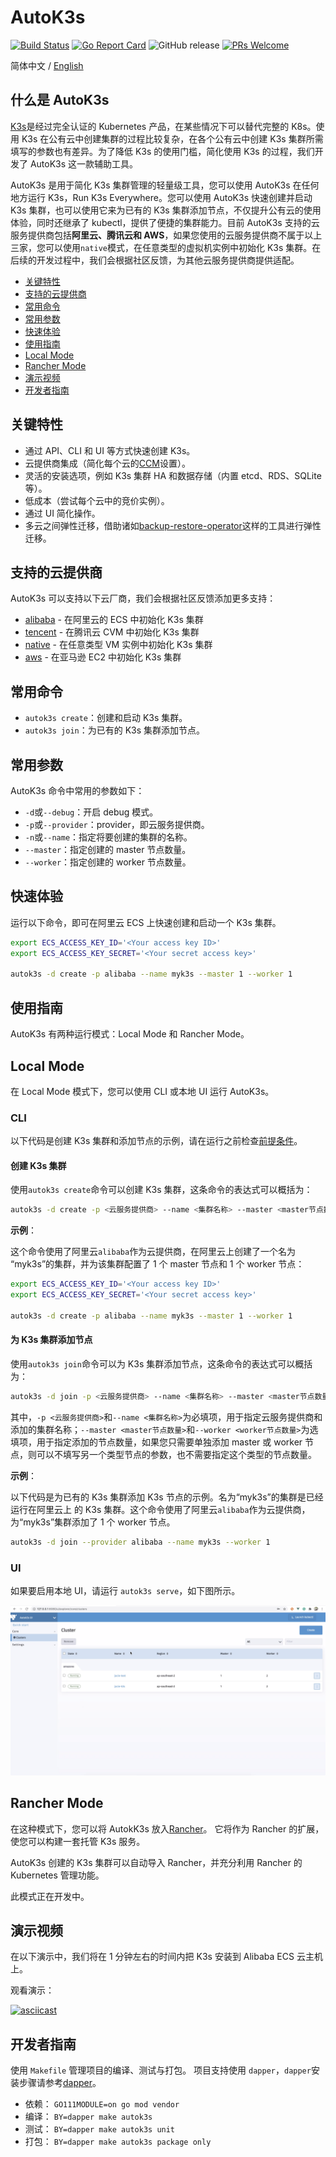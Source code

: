 # AutoK3s

[![Build Status](http://drone-pandaria.cnrancher.com/api/badges/cnrancher/autok3s/status.svg)](http://drone-pandaria.cnrancher.com/cnrancher/autok3s)
[![Go Report Card](https://goreportcard.com/badge/github.com/cnrancher/autok3s)](https://goreportcard.com/report/github.com/cnrancher/autok3s)
![GitHub release](https://img.shields.io/github/v/release/cnrancher/autok3s.svg?color=blue)
[![PRs Welcome](https://img.shields.io/badge/PRs-welcome-brightgreen.svg?color=blue)](http://github.com/cnrancher/autok3s/pulls)

简体中文 / [English](../../../README.md)

## 什么是 AutoK3s

[K3s](https://github.com/k3s-io/k3s)是经过完全认证的 Kubernetes 产品，在某些情况下可以替代完整的 K8s。使用 K3s 在公有云中创建集群的过程比较复杂，在各个公有云中创建 K3s 集群所需填写的参数也有差异。为了降低 K3s 的使用门槛，简化使用 K3s 的过程，我们开发了 AutoK3s 这一款辅助工具。

AutoK3s 是用于简化 K3s 集群管理的轻量级工具，您可以使用 AutoK3s 在任何地方运行 K3s，Run K3s Everywhere。您可以使用 AutoK3s 快速创建并启动 K3s 集群，也可以使用它来为已有的 K3s 集群添加节点，不仅提升公有云的使用体验，同时还继承了 kubectl，提供了便捷的集群能力。目前 AutoK3s 支持的云服务提供商包括**阿里云、腾讯云和 AWS**，如果您使用的云服务提供商不属于以上三家，您可以使用`native`模式，在任意类型的虚拟机实例中初始化 K3s 集群。在后续的开发过程中，我们会根据社区反馈，为其他云服务提供商提供适配。

<!-- toc -->

- [关键特性](#关键特性)
- [支持的云提供商](#支持的云提供商)
- [常用命令](#常用命令)
- [常用参数](#常用参数)
- [快速体验](#快速体验)
- [使用指南](#使用指南)
- [Local Mode](#local-mode)
- [Rancher Mode](#rancher-mode)
- [演示视频](#演示视频)
- [开发者指南](#开发者指南)

<!-- /toc -->

## 关键特性

- 通过 API、CLI 和 UI 等方式快速创建 K3s。
- 云提供商集成（简化每个云的[CCM](https://kubernetes.io/docs/concepts/architecture/cloud-controller)设置）。
- 灵活的安装选项，例如 K3s 集群 HA 和数据存储（内置 etcd、RDS、SQLite 等）。
- 低成本（尝试每个云中的竞价实例）。
- 通过 UI 简化操作。
- 多云之间弹性迁移，借助诸如[backup-restore-operator](https://github.com/rancher/backup-restore-operator)这样的工具进行弹性迁移。

## 支持的云提供商

AutoK3s 可以支持以下云厂商，我们会根据社区反馈添加更多支持：

- [alibaba](alibaba/README.md) - 在阿里云的 ECS 中初始化 K3s 集群
- [tencent](tencent/README.md) - 在腾讯云 CVM 中初始化 K3s 集群
- [native](native/README.md) - 在任意类型 VM 实例中初始化 K3s 集群
- [aws](aws/README.md) - 在亚马逊 EC2 中初始化 K3s 集群

## 常用命令

- `autok3s create`：创建和启动 K3s 集群。
- `autok3s join`：为已有的 K3s 集群添加节点。

## 常用参数

AutoK3s 命令中常用的参数如下：

- `-d`或`--debug`：开启 debug 模式。
- `-p`或`--provider`：provider，即云服务提供商。
- `-n`或`--name`：指定将要创建的集群的名称。
- `--master`：指定创建的 master 节点数量。
- `--worker`：指定创建的 worker 节点数量。

## 快速体验

运行以下命令，即可在阿里云 ECS 上快速创建和启动一个 K3s 集群。

```bash
export ECS_ACCESS_KEY_ID='<Your access key ID>'
export ECS_ACCESS_KEY_SECRET='<Your secret access key>'

autok3s -d create -p alibaba --name myk3s --master 1 --worker 1
```

## 使用指南

AutoK3s 有两种运行模式：Local Mode 和 Rancher Mode。

## Local Mode

在 Local Mode 模式下，您可以使用 CLI 或本地 UI 运行 AutoK3s。

### CLI

以下代码是创建 K3s 集群和添加节点的示例，请在运行之前检查[前提条件](alibaba/README.md)。

#### 创建 K3s 集群

使用`autok3s create`命令可以创建 K3s 集群，这条命令的表达式可以概括为：

```bash
autok3s -d create -p <云服务提供商> --name <集群名称> --master <master节点数量> --worker <worker节点数量>
```

**示例**：

这个命令使用了阿里云`alibaba`作为云提供商，在阿里云上创建了一个名为 “myk3s”的集群，并为该集群配置了 1 个 master 节点和 1 个 worker 节点：

```bash
export ECS_ACCESS_KEY_ID='<Your access key ID>'
export ECS_ACCESS_KEY_SECRET='<Your secret access key>'

autok3s -d create -p alibaba --name myk3s --master 1 --worker 1
```

#### 为 K3s 集群添加节点

使用`autok3s join`命令可以为 K3s 集群添加节点，这条命令的表达式可以概括为：

```bash
autok3s -d join -p <云服务提供商> --name <集群名称> --master <master节点数量> --worker <worker节点数量>
```

其中，`-p <云服务提供商>`和`--name <集群名称>`为必填项，用于指定云服务提供商和添加的集群名称；`--master <master节点数量>`和`--worker <worker节点数量>`为选填项，用于指定添加的节点数量，如果您只需要单独添加 master 或 worker 节点，则可以不填写另一个类型节点的参数，也不需要指定这个类型的节点数量。

**示例**：

以下代码是为已有的 K3s 集群添加 K3s 节点的示例。名为“myk3s”的集群是已经运行在阿里云上 的 K3s 集群。这个命令使用了阿里云`alibaba`作为云提供商，为“myk3s”集群添加了 1 个 worker 节点。

```bash
autok3s -d join --provider alibaba --name myk3s --worker 1
```

### UI

如果要启用本地 UI，请运行 `autok3s serve`，如下图所示。

![autok3s-local-ui](../../assets/autok3s-local-ui.png)

## Rancher Mode

在这种模式下，您可以将 AutokK3s 放入[Rancher](https://github.com/rancher/rancher)。
它将作为 Rancher 的扩展，使您可以构建一套托管 K3s 服务。

AutoK3s 创建的 K3s 集群可以自动导入 Rancher，并充分利用 Rancher 的 Kubernetes 管理功能。

此模式正在开发中。

## 演示视频

在以下演示中，我们将在 1 分钟左右的时间内把 K3s 安装到 Alibaba ECS 云主机上。

观看演示：

[![asciicast](https://asciinema.org/a/EL5P2ILES8GAvdlhaxLMnY8Pg.svg)](https://asciinema.org/a/EL5P2ILES8GAvdlhaxLMnY8Pg)

## 开发者指南

使用 `Makefile` 管理项目的编译、测试与打包。
项目支持使用 `dapper`，`dapper`安装步骤请参考[dapper](https://github.com/rancher/dapper)。

- 依赖： `GO111MODULE=on go mod vendor`
- 编译： `BY=dapper make autok3s`
- 测试： `BY=dapper make autok3s unit`
- 打包： `BY=dapper make autok3s package only`
